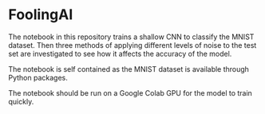 # FoolingAI
The notebook in this repository trains a shallow CNN to classify the MNIST dataset. Then three methods of applying different levels of noise to the test set are investigated to see how it affects the accuracy of the model.

The notebook is self contained as the MNIST dataset is available through Python packages.

The notebook should be run on a Google Colab GPU for the model to train quickly.
